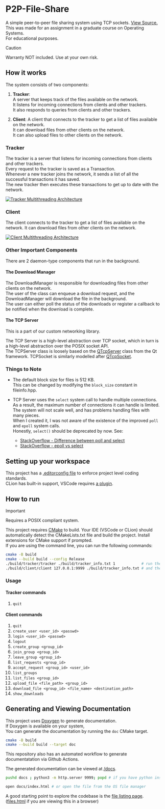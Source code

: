 # P2P-File-Share

A simple peer-to-peer file sharing system using TCP sockets.
[View Source.](https://github.com/kitswas/P2P-File-Share)  
This was made for an assignment in a graduate course on Operating Systems.  
For educational purposes.

> [!CAUTION]
> Warranty NOT included. Use at your own risk.

## How it works

The system consists of two components:

1. **Tracker**:  
   A server that keeps track of the files available on the network.  
   It listens for incoming connections from clients and other trackers.  
   It also responds to queries from clients and other trackers.

2. **Client**:
   A client that connects to the tracker to get a list of files available on the network.  
   It can download files from other clients on the network.  
   It can also upload files to other clients on the network.

### Tracker

The tracker is a server that listens for incoming connections from clients and other trackers.  
Every request to the tracker is saved as a Transaction.  
Whenever a new tracker joins the network, it sends a list of all the successful transactions it has saved.  
The new tracker then executes these transactions to get up to date with the network.

[![Tracker Multithreading Architecture](./TrackerMultithreadingArchitecture.svg)](./TrackerMultithreadingArchitecture.svg)

### Client

The client connects to the tracker to get a list of files available on the network.
It can download files from other clients on the network.

[![Client Multithreading Architecture](./ClientMultithreadingArchitecture.svg)](./ClientMultithreadingArchitecture.svg)

### Other Important Components

There are 2 daemon-type components that run in the background.

#### The Download Manager

The DownloadManager is responsible for downloading files from other clients on the network.  
The user of the class can enqueue a download request, and the DownloadManager will download the file in the background.  
The user can either poll the status of the downloads or register a callback to be notified when the download is complete.

#### The TCP Server

This is a part of our custom networking library.

The TCP Server is a high-level abstraction over TCP socket, which in turn is a high-level abstraction over the POSIX socket API.  
The TCPServer class is loosely based on the [QTcpServer](https://doc.qt.io/qt-6/qtcpserver.html) class from the Qt framework.
TCPSocket is similarly modelled after [QTcpSocket](https://doc.qt.io/qt-6/qtcpsocket.html).

### Things to Note

- The default block size for files is 512 KB.  
  This can be changed by modifying the `block_size` constant in fileinfo.hpp.
  
- TCP Server uses the `select` system call to handle multiple connections.  
  As a result, the maximum number of connections it can handle is limited.  
  The system will not scale well, and has problems handling files with many pieces.  
  When I created it, I was not aware of the existence of the improved `poll` and `epoll` system calls.  
  Honestly, `select()` should be deprecated by now.
  See:
  - [StackOverflow - Difference between poll and select](https://stackoverflow.com/q/970979/8659747)
  - [StackOverflow - epoll vs select](https://stackoverflow.com/a/2033785/8659747)

## Setting up your workspace

This project has a [.editorconfig file](https://editorconfig.org/) to enforce project level coding standards.  
CLion has built-in support,
VSCode requires [a plugin](https://marketplace.visualstudio.com/items?itemName=EditorConfig.EditorConfig).

## How to run

> [!IMPORTANT]
> Requires a POSIX compliant system.

This project requires [CMake](https://cmake.org/) to build.
Your IDE (VSCode or CLion) should automatically detect the CMakeLists.txt file and build the project.
Install extensions for CMake support if prompted.  
If you are using the command line, you can run the following commands:

```bash
cmake -B build
cmake --build build --config Release
./build/tracker/tracker ./build/tracker_info.txt 1            # run the tracker first
./build/client/client 127.0.0.1:9999 ./build/tracker_info.txt # and then the client
```

### Usage

#### Tracker commands

1. `quit`

#### Client commands

1. `quit`
2. `create_user <user_id> <passwd>`
3. `login <user_id> <passwd>`
4. `logout`
5. `create_group <group_id>`
6. `join_group <group_id>`
7. `leave_group <group_id>`
8. `list_requests <group_id>`
9. `accept_request <group_id> <user_id>`
10. `list_groups`
11. `list_files <group_id>`
12. `upload_file <file_path> <group_id>`
13. `download_file <group_id> <file_name> <destination_path>`
14. `show_downloads`

## Generating and Viewing Documentation

This project uses [Doxygen](https://www.doxygen.nl/index.html) to generate documentation.  
If Doxygen is available on your system,  
You can generate the documentation by running the `doc` CMake target.

```bash
cmake -B build
cmake --build build --target doc
```

This repository also has an automated workflow to generate documentatation via Github Actions.  

The generated documentation can be viewed at [/docs](./docs/index.html).

```bash
pushd docs ; python3 -m http.server 9999; popd # if you have python installed and want to use a server
```

```bash
open docs/index.html # or open the file from the OS file manager
```

A good starting point to explore the codebase is the [file listing page](./docs/files.html).
([files.html](files.html) if you are viewing this in a browser)
